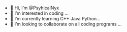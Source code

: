 - 👋 Hi, I’m @PsyhicalNyx
- 👀 I’m interested in coding ...
- 🌱 I’m currently learning C++ Java Python...
- 💞️ I’m looking to collaborate on all coding programs ...
